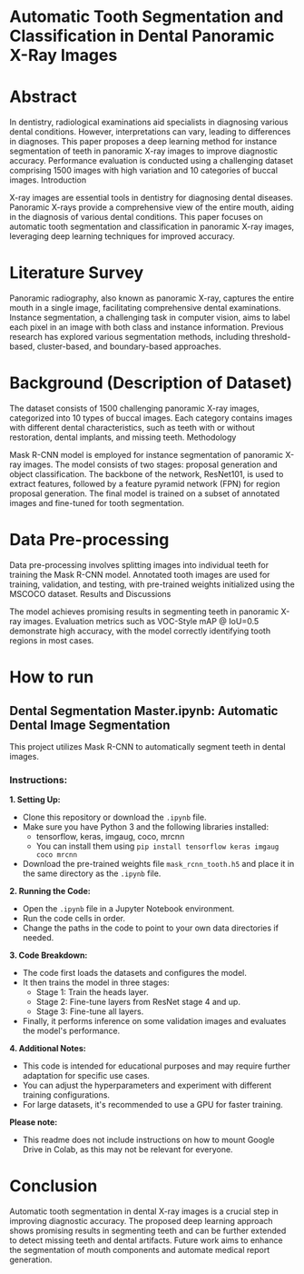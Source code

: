# Automatic Tooth Segmentation and Classification in Dental Panoramic X-Ray Images


# Abstract

In dentistry, radiological examinations aid specialists in diagnosing various dental conditions. However, interpretations can vary, leading to differences in diagnoses. This paper proposes a deep learning method for instance segmentation of teeth in panoramic X-ray images to improve diagnostic accuracy. Performance evaluation is conducted using a challenging dataset comprising 1500 images with high variation and 10 categories of buccal images.
Introduction

X-ray images are essential tools in dentistry for diagnosing dental diseases. Panoramic X-rays provide a comprehensive view of the entire mouth, aiding in the diagnosis of various dental conditions. This paper focuses on automatic tooth segmentation and classification in panoramic X-ray images, leveraging deep learning techniques for improved accuracy.

# Literature Survey

Panoramic radiography, also known as panoramic X-ray, captures the entire mouth in a single image, facilitating comprehensive dental examinations. Instance segmentation, a challenging task in computer vision, aims to label each pixel in an image with both class and instance information. Previous research has explored various segmentation methods, including threshold-based, cluster-based, and boundary-based approaches.

# Background (Description of Dataset)
The dataset consists of 1500 challenging panoramic X-ray images, categorized into 10 types of buccal images. Each category contains images with different dental characteristics, such as teeth with or without restoration, dental implants, and missing teeth.
Methodology

Mask R-CNN model is employed for instance segmentation of panoramic X-ray images. The model consists of two stages: proposal generation and object classification. The backbone of the network, ResNet101, is used to extract features, followed by a feature pyramid network (FPN) for region proposal generation. The final model is trained on a subset of annotated images and fine-tuned for tooth segmentation.

# Data Pre-processing
Data pre-processing involves splitting images into individual teeth for training the Mask R-CNN model. Annotated tooth images are used for training, validation, and testing, with pre-trained weights initialized using the MSCOCO dataset.
Results and Discussions

The model achieves promising results in segmenting teeth in panoramic X-ray images. Evaluation metrics such as VOC-Style mAP @ IoU=0.5 demonstrate high accuracy, with the model correctly identifying tooth regions in most cases.

# How to run
## Dental Segmentation Master.ipynb: Automatic Dental Image Segmentation

This project utilizes Mask R-CNN to automatically segment teeth in dental images. 

### Instructions:

**1. Setting Up:**

* Clone this repository or download the `.ipynb` file.
* Make sure you have Python 3 and the following libraries installed:
    * tensorflow, keras, imgaug, coco, mrcnn
    * You can install them using `pip install tensorflow keras imgaug coco mrcnn`
* Download the pre-trained weights file `mask_rcnn_tooth.h5` and place it in the same directory as the `.ipynb` file.

**2. Running the Code:**

* Open the `.ipynb` file in a Jupyter Notebook environment.
* Run the code cells in order.
* Change the paths in the code to point to your own data directories if needed.

**3. Code Breakdown:**

* The code first loads the datasets and configures the model.
* It then trains the model in three stages:
    * Stage 1: Train the heads layer.
    * Stage 2: Fine-tune layers from ResNet stage 4 and up.
    * Stage 3: Fine-tune all layers.
* Finally, it performs inference on some validation images and evaluates the model's performance.

**4. Additional Notes:**

* This code is intended for educational purposes and may require further adaptation for specific use cases.
* You can adjust the hyperparameters and experiment with different training configurations.
* For large datasets, it's recommended to use a GPU for faster training.


**Please note:**

* This readme does not include instructions on how to mount Google Drive in Colab, as this may not be relevant for everyone.

# Conclusion
Automatic tooth segmentation in dental X-ray images is a crucial step in improving diagnostic accuracy. The proposed deep learning approach shows promising results in segmenting teeth and can be further extended to detect missing teeth and dental artifacts. Future work aims to enhance the segmentation of mouth components and automate medical report generation.
